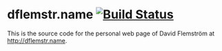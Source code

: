 # dflemstr.name [![Build Status](https://travis-ci.org/dflemstr/dflemstr.name.svg)](https://travis-ci.org/dflemstr/dflemstr.name)

This is the source code for the personal web page of David Flemström at 
<http://dflemstr.name>.

